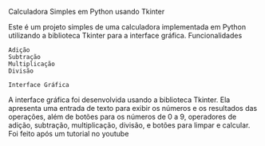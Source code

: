 Calculadora Simples em Python usando Tkinter

Este é um projeto simples de uma calculadora implementada em Python utilizando a biblioteca Tkinter para a interface gráfica.
Funcionalidades

    Adição
    Subtração
    Multiplicação
    Divisão

    Interface Gráfica

A interface gráfica foi desenvolvida usando a biblioteca Tkinter. 
Ela apresenta uma entrada de texto para exibir os números e os resultados 
das operações, além de botões para os números de 0 a 9, operadores de adição, subtração, multiplicação, divisão, e botões para limpar e calcular.
Foi feito após um tutorial no youtube
